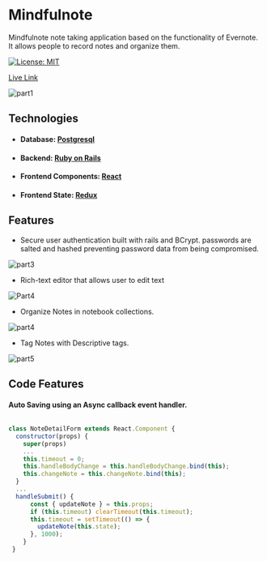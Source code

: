 # Mindfulnote

Mindfulnote note taking application based on the functionality of Evernote. It allows people to record notes and organize them.

[![License: MIT](https://img.shields.io/badge/License-MIT-yellow.svg)](https://opensource.org/licenses/MIT)

[Live Link](https://mindfullnote.herokuapp.com)

![part1](https://user-images.githubusercontent.com/1903468/65346879-a61ae780-db92-11e9-9e43-8543c7f9f42b.gif)

## Technologies
+ #### Database: [Postgresql](https://www.postgresql.org/)
+ #### Backend: [Ruby on Rails](https://rubyonrails.org/)
+ #### Frontend Components: [React](https://reactjs.org/)
+ #### Frontend State: [Redux](https://redux.js.org/)

## Features
+ Secure user authentication built with rails and BCrypt. passwords are salted and hashed preventing password data from being compromised.

![part3](https://user-images.githubusercontent.com/1903468/65346957-d06ca500-db92-11e9-9e22-b424c0a40d19.gif)

+ Rich-text editor that allows user to edit text

![Part4](https://user-images.githubusercontent.com/1903468/65346960-d19dd200-db92-11e9-9c6d-2cd8a3adad8b.gif)

+ Organize Notes in notebook collections.

![part4](https://user-images.githubusercontent.com/1903468/65346963-d2ceff00-db92-11e9-8fcc-93ff2650e812.gif)

+ Tag Notes with Descriptive tags.

![part5](https://user-images.githubusercontent.com/1903468/65347541-15dda200-db94-11e9-9c7f-9fb2af1c5761.gif)

## Code Features

#### Auto Saving using an Async callback event handler.

```javascript

class NoteDetailForm extends React.Component {
  constructor(props) {
    super(props)
    ...
    this.timeout = 0;
    this.handleBodyChange = this.handleBodyChange.bind(this);
    this.changeNote = this.changeNote.bind(this);
  }
  ...
  handleSubmit() {
      const { updateNote } = this.props;
      if (this.timeout) clearTimeout(this.timeout);
      this.timeout = setTimeout(() => {
        updateNote(this.state);
      }, 1000);
    }
 }

````